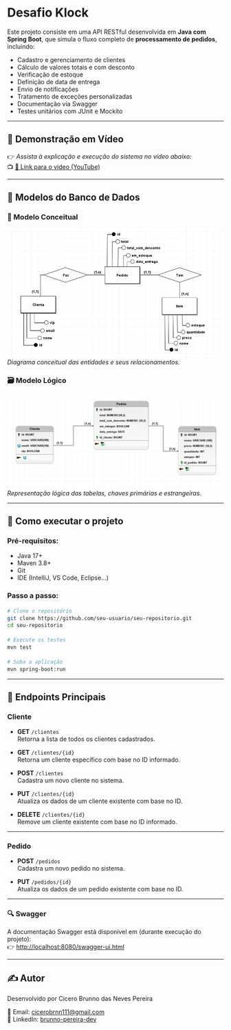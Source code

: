 # Desafio Klock

Este projeto consiste em uma API RESTful desenvolvida em **Java com Spring Boot**, que simula o fluxo completo de **processamento de pedidos**, incluindo:

- Cadastro e gerenciamento de clientes
- Cálculo de valores totais e com desconto
- Verificação de estoque
- Definição de data de entrega
- Envio de notificações
- Tratamento de exceções personalizadas
- Documentação via Swagger
- Testes unitários com JUnit e Mockito

---

## 🎥 Demonstração em Vídeo

👉 *Assista à explicação e execução do sistema no vídeo abaixo:*  
📺 [🔗 Link para o vídeo (YouTube)](https://youtu.be/tc9_roAXIsQ)

---

## 🧠 Modelos do Banco de Dados

### 📘 Modelo Conceitual

![Modelo Conceitual](docs/modeloConceitual.png)  
*Diagrama conceitual das entidades e seus relacionamentos.*

### 🗃️ Modelo Lógico

![Modelo Lógico](docs/modeloLogico.png)  
*Representação lógica das tabelas, chaves primárias e estrangeiras.*


---

## 🚀 Como executar o projeto

### Pré-requisitos:

- Java 17+
- Maven 3.8+
- Git
- IDE (IntelliJ, VS Code, Eclipse...)

### Passo a passo:

```bash
# Clone o repositório
git clone https://github.com/seu-usuario/seu-repositorio.git
cd seu-repositorio

# Execute os testes
mvn test

# Suba a aplicação
mvn spring-boot:run
```

---

## 📌 Endpoints Principais

### **Cliente**
- **GET** `/clientes`  
  Retorna a lista de todos os clientes cadastrados.

- **GET** `/clientes/{id}`  
  Retorna um cliente específico com base no ID informado.

- **POST** `/clientes`  
  Cadastra um novo cliente no sistema.

- **PUT** `/clientes/{id}`  
  Atualiza os dados de um cliente existente com base no ID.

- **DELETE** `/clientes/{id}`  
  Remove um cliente existente com base no ID informado.

---

### **Pedido**
- **POST** `/pedidos`  
  Cadastra um novo pedido no sistema.

- **PUT** `/pedidos/{id}`  
  Atualiza os dados de um pedido existente com base no ID.

---

### 🔍 **Swagger**
A documentação Swagger está disponível em (durante execução do projeto):  
👉 [http://localhost:8080/swagger-ui.html](http://localhost:8080/swagger-ui.html)

---

## ✍️ Autor
Desenvolvido por Cicero Brunno das Neves Pereira

📧 Email: cicerobrnn111@gmail.com <br>
🔗 LinkedIn: [brunno-pereira-dev](http://www.linkedin.com/in/brunno-pereira-dev)



